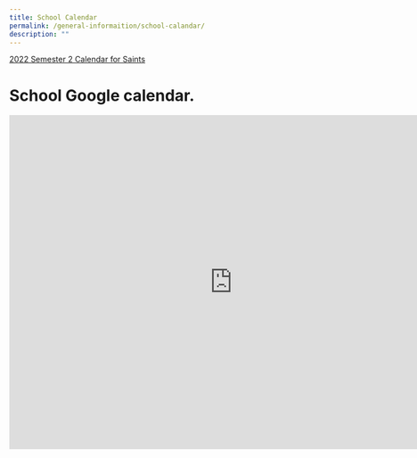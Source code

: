 ```yaml
---
title: School Calendar
permalink: /general-informaition/school-calandar/
description: ""
---
```

[2022 Semester 2 Calendar for Saints](/files/2022%20Sem%202%20Saints%20Calender.pdf)
# **School Google calendar.**
<iframe src="https://calendar.google.com/calendar/embed?src=c_s6b83b33s47t00103e4bmcaob0%40group.calendar.google.com&ctz=Asia%2FSingapore" style="border: 0" width="800" height="600" frameborder="0" scrolling="no"></iframe>
